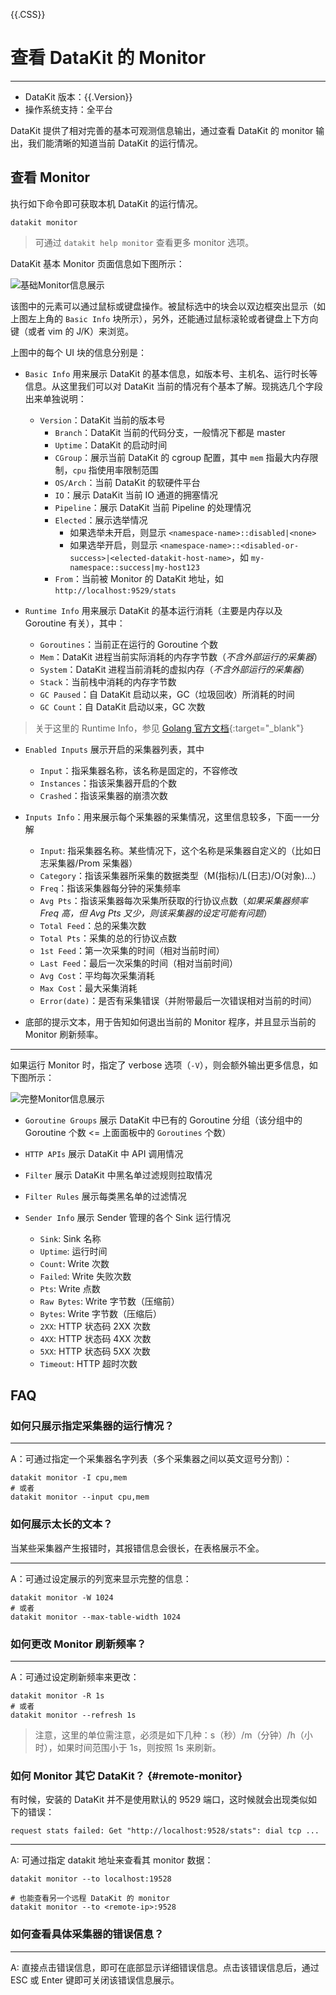 {{.CSS}}
# 查看 DataKit 的 Monitor
---

- DataKit 版本：{{.Version}}
- 操作系统支持：全平台

DataKit 提供了相对完善的基本可观测信息输出，通过查看 DataKit 的 monitor 输出，我们能清晰的知道当前 DataKit 的运行情况。

## 查看 Monitor

执行如下命令即可获取本机 DataKit 的运行情况。

```
datakit monitor
```

> 可通过 `datakit help monitor` 查看更多 monitor 选项。

DataKit 基本 Monitor 页面信息如下图所示：

![基础Monitor信息展示](imgs/monitor-basic-v1.gif) 

该图中的元素可以通过鼠标或键盘操作。被鼠标选中的块会以双边框突出显示（如上图左上角的 `Basic Info` 块所示），另外，还能通过鼠标滚轮或者键盘上下方向键（或者 vim 的 J/K）来浏览。

上图中的每个 UI 块的信息分别是：

- `Basic Info` 用来展示 DataKit 的基本信息，如版本号、主机名、运行时长等信息。从这里我们可以对 DataKit 当前的情况有个基本了解。现挑选几个字段出来单独说明：
  - `Version`：DataKit 当前的版本号
	- `Branch`：DataKit 当前的代码分支，一般情况下都是 master
	- `Uptime`：DataKit 的启动时间
	- `CGroup`：展示当前 DataKit 的 cgroup 配置，其中 `mem` 指最大内存限制，`cpu` 指使用率限制范围
	- `OS/Arch`：当前 DataKit 的软硬件平台
	- `IO`：展示 DataKit 当前 IO 通道的拥塞情况
	- `Pipeline`：展示 DataKit 当前 Pipeline 的处理情况
	- `Elected`：展示选举情况
	  - 如果选举未开启，则显示 `<namespace-name>::disabled|<none>`
	  - 如果选举开启，则显示 `<namespace-name>::<disabled-or-success>|<elected-datakit-host-name>`，如 `my-namespace::success|my-host123`
	- `From`：当前被 Monitor 的 DataKit 地址，如 `http://localhost:9529/stats`

- `Runtime Info` 用来展示 DataKit 的基本运行消耗（主要是内存以及 Goroutine 有关），其中：

	- `Goroutines`：当前正在运行的 Goroutine 个数
	- `Mem`：DataKit 进程当前实际消耗的内存字节数（*不含外部运行的采集器*）
	- `System`：DataKit 进程当前消耗的虚拟内存（*不含外部运行的采集器*）
	- `Stack`：当前栈中消耗的内存字节数
	- `GC Paused`：自 DataKit 启动以来，GC（垃圾回收）所消耗的时间
	- `GC Count`：自 DataKit 启动以来，GC 次数

> 关于这里的 Runtime Info，参见 [Golang 官方文档](https://pkg.go.dev/runtime#ReadMemStats){:target="_blank"}

- `Enabled Inputs` 展示开启的采集器列表，其中

	- `Input`：指采集器名称，该名称是固定的，不容修改
	- `Instances`：指该采集器开启的个数
	- `Crashed`：指该采集器的崩溃次数

- `Inputs Info`：用来展示每个采集器的采集情况，这里信息较多，下面一一分解
	- `Input`: 指采集器名称。某些情况下，这个名称是采集器自定义的（比如日志采集器/Prom 采集器）
	- `Category`：指该采集器所采集的数据类型（M(指标)/L(日志)/O(对象)...）
	- `Freq`：指该采集器每分钟的采集频率
	- `Avg Pts`：指该采集器每次采集所获取的行协议点数（*如果采集器频率 Freq 高，但 Avg Pts 又少，则该采集器的设定可能有问题*）
	- `Total Feed`：总的采集次数
	- `Total Pts`：采集的总的行协议点数
	- `1st Feed`：第一次采集的时间（相对当前时间）
	- `Last Feed`：最后一次采集的时间（相对当前时间）
	- `Avg Cost`：平均每次采集消耗
	- `Max Cost`：最大采集消耗
	- `Error(date)`：是否有采集错误（并附带最后一次错误相对当前的时间）

- 底部的提示文本，用于告知如何退出当前的 Monitor 程序，并且显示当前的 Monitor 刷新频率。

---

如果运行 Monitor 时，指定了 verbose 选项（`-V`），则会额外输出更多信息，如下图所示：

![完整Monitor信息展示](imgs/monitor-verbose-v1.gif) 

- `Goroutine Groups` 展示 DataKit 中已有的 Goroutine 分组（该分组中的 Goroutine 个数 <= 上面面板中的 `Goroutines` 个数）
- `HTTP APIs` 展示 DataKit 中 API 调用情况
- `Filter` 展示 DataKit 中黑名单过滤规则拉取情况
- `Filter Rules` 展示每类黑名单的过滤情况

- `Sender Info` 展示 Sender 管理的各个 Sink 运行情况
	- `Sink`: Sink 名称
	- `Uptime`: 运行时间
	- `Count`: Write 次数
	- `Failed`: Write 失败次数
	- `Pts`: Write 点数
	- `Raw Bytes`: Write 字节数（压缩前）
	- `Bytes`: Write 字节数（压缩后）
	- `2XX`: HTTP 状态码 2XX 次数
	- `4XX`: HTTP 状态码 4XX 次数
	- `5XX`: HTTP 状态码 5XX 次数
	- `Timeout`: HTTP 超时次数

## FAQ

### 如何只展示指定采集器的运行情况？

---

A：可通过指定一个采集器名字列表（多个采集器之间以英文逗号分割）：

```shell
datakit monitor -I cpu,mem
# 或者
datakit monitor --input cpu,mem
```

### 如何展示太长的文本？

当某些采集器产生报错时，其报错信息会很长，在表格展示不全。

---

A：可通过设定展示的列宽来显示完整的信息：

```shell
datakit monitor -W 1024
# 或者
datakit monitor --max-table-width 1024
```

### 如何更改 Monitor 刷新频率？

---

A：可通过设定刷新频率来更改：

```shell
datakit monitor -R 1s
# 或者
datakit monitor --refresh 1s
```

> 注意，这里的单位需注意，必须是如下几种：s（秒）/m（分钟）/h（小时），如果时间范围小于 1s，则按照 1s 来刷新。

### 如何 Monitor 其它 DataKit？ {#remote-monitor}

有时候，安装的 DataKit 并不是使用默认的 9529 端口，这时候就会出现类似如下的错误：

```shell
request stats failed: Get "http://localhost:9528/stats": dial tcp ...
```

---

A: 可通过指定 datakit 地址来查看其 monitor 数据：

```shell
datakit monitor --to localhost:19528

# 也能查看另一个远程 DataKit 的 monitor
datakit monitor --to <remote-ip>:9528
```

### 如何查看具体采集器的错误信息？

---

A: 直接点击错误信息，即可在底部显示详细错误信息。点击该错误信息后，通过 ESC 或 Enter 键即可关闭该错误信息展示。
